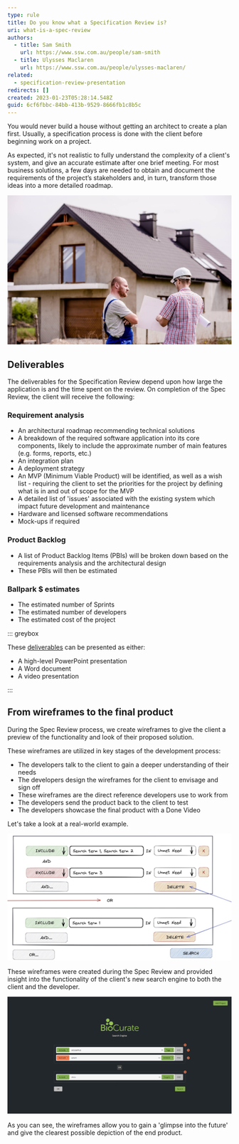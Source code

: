 ```yaml
---
type: rule
title: Do you know what a Specification Review is?
uri: what-is-a-spec-review
authors:
  - title: Sam Smith
    url: https://www.ssw.com.au/people/sam-smith
  - title: Ulysses Maclaren
    url: https://www.ssw.com.au/people/ulysses-maclaren/
related:
  - specification-review-presentation
redirects: []
created: 2023-01-23T05:28:14.548Z
guid: 6cf6fbbc-84bb-413b-9529-8666fb1c8b5c
---
```

You would never build a house without getting an architect to create a plan first. Usually, a specification process is done with the client before beginning work on a project. 

<!--endintro-->

As expected, it's not realistic to fully understand the complexity of a client's system, and give an accurate estimate after one brief meeting. For most business solutions, a few days are needed to obtain and document the requirements of the project’s stakeholders and, in turn, transform those ideas into a more detailed roadmap.

![Figure: You would never build a house without an architect](workers022.jpg)

## Deliverables

The deliverables for the Specification Review depend upon how large the application is and the time spent on the review. On completion of the Spec Review, the client will receive the following:

### Requirement analysis

* An architectural roadmap recommending technical solutions
* A breakdown of the required software application into its core components, likely to include the approximate number of main features (e.g. forms, reports, etc.)
* An integration plan
* A deployment strategy
* An MVP (Minimum Viable Product) will be identified, as well as a wish list - requiring the client to set the priorities for the project by defining what is in and out of scope for the MVP
* A detailed list of 'issues' associated with the existing system which impact future development and maintenance
* Hardware and licensed software recommendations
* Mock-ups if required

### Product Backlog

* A list of Product Backlog Items (PBIs) will be broken down based on the requirements analysis and the architectural design
* These PBIs will then be estimated

### Ballpark $ estimates

* The estimated number of Sprints
* The estimated number of developers
* The estimated cost of the project

::: greybox

These [deliverables](/specification-review-presentation) can be presented as either:

* A high-level PowerPoint presentation 
* A Word document
* A video presentation

:::

## From wireframes to the final product

During the Spec Review process, we create wireframes to give the client a preview of the functionality and look of their proposed solution.

These wireframes are utilized in key stages of the development process:

* The developers talk to the client to gain a deeper understanding of their needs
* The developers design the wireframes for the client to envisage and sign off
* These wireframes are the direct reference developers use to work from 
* The developers send the product back to the client to test
* The developers showcase the final product with a Done Video

Let's take a look at a real-world example.

![Figure: The initial wireframe from the Spec Review](image002-52-copy.jpg "Initial Wireframe")

These wireframes were created during the Spec Review and provided insight into the functionality of the client's new search engine to both the client and the developer.

![Figure: The final product based on these wireframes](biocurate_final_product.png "Final Product")

As you can see, the wireframes allow you to gain a 'glimpse into the future' and give the clearest possible depiction of the end product.
